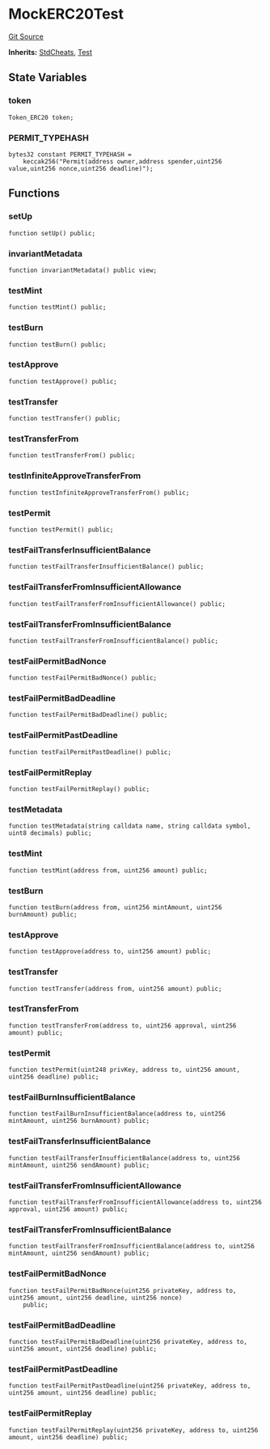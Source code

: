# MockERC20Test
[Git Source](https://github.com/dustinstacy/boncurs/blob/6c025f69156de715812d7a6a70f223cf6541ed15/lib/forge-std/test/mocks/MockERC20.t.sol)

**Inherits:**
[StdCheats](/lib/forge-std/src/StdCheats.sol/abstract.StdCheats.md), [Test](/lib/forge-std/src/Test.sol/abstract.Test.md)


## State Variables
### token

```solidity
Token_ERC20 token;
```


### PERMIT_TYPEHASH

```solidity
bytes32 constant PERMIT_TYPEHASH =
    keccak256("Permit(address owner,address spender,uint256 value,uint256 nonce,uint256 deadline)");
```


## Functions
### setUp


```solidity
function setUp() public;
```

### invariantMetadata


```solidity
function invariantMetadata() public view;
```

### testMint


```solidity
function testMint() public;
```

### testBurn


```solidity
function testBurn() public;
```

### testApprove


```solidity
function testApprove() public;
```

### testTransfer


```solidity
function testTransfer() public;
```

### testTransferFrom


```solidity
function testTransferFrom() public;
```

### testInfiniteApproveTransferFrom


```solidity
function testInfiniteApproveTransferFrom() public;
```

### testPermit


```solidity
function testPermit() public;
```

### testFailTransferInsufficientBalance


```solidity
function testFailTransferInsufficientBalance() public;
```

### testFailTransferFromInsufficientAllowance


```solidity
function testFailTransferFromInsufficientAllowance() public;
```

### testFailTransferFromInsufficientBalance


```solidity
function testFailTransferFromInsufficientBalance() public;
```

### testFailPermitBadNonce


```solidity
function testFailPermitBadNonce() public;
```

### testFailPermitBadDeadline


```solidity
function testFailPermitBadDeadline() public;
```

### testFailPermitPastDeadline


```solidity
function testFailPermitPastDeadline() public;
```

### testFailPermitReplay


```solidity
function testFailPermitReplay() public;
```

### testMetadata


```solidity
function testMetadata(string calldata name, string calldata symbol, uint8 decimals) public;
```

### testMint


```solidity
function testMint(address from, uint256 amount) public;
```

### testBurn


```solidity
function testBurn(address from, uint256 mintAmount, uint256 burnAmount) public;
```

### testApprove


```solidity
function testApprove(address to, uint256 amount) public;
```

### testTransfer


```solidity
function testTransfer(address from, uint256 amount) public;
```

### testTransferFrom


```solidity
function testTransferFrom(address to, uint256 approval, uint256 amount) public;
```

### testPermit


```solidity
function testPermit(uint248 privKey, address to, uint256 amount, uint256 deadline) public;
```

### testFailBurnInsufficientBalance


```solidity
function testFailBurnInsufficientBalance(address to, uint256 mintAmount, uint256 burnAmount) public;
```

### testFailTransferInsufficientBalance


```solidity
function testFailTransferInsufficientBalance(address to, uint256 mintAmount, uint256 sendAmount) public;
```

### testFailTransferFromInsufficientAllowance


```solidity
function testFailTransferFromInsufficientAllowance(address to, uint256 approval, uint256 amount) public;
```

### testFailTransferFromInsufficientBalance


```solidity
function testFailTransferFromInsufficientBalance(address to, uint256 mintAmount, uint256 sendAmount) public;
```

### testFailPermitBadNonce


```solidity
function testFailPermitBadNonce(uint256 privateKey, address to, uint256 amount, uint256 deadline, uint256 nonce)
    public;
```

### testFailPermitBadDeadline


```solidity
function testFailPermitBadDeadline(uint256 privateKey, address to, uint256 amount, uint256 deadline) public;
```

### testFailPermitPastDeadline


```solidity
function testFailPermitPastDeadline(uint256 privateKey, address to, uint256 amount, uint256 deadline) public;
```

### testFailPermitReplay


```solidity
function testFailPermitReplay(uint256 privateKey, address to, uint256 amount, uint256 deadline) public;
```

